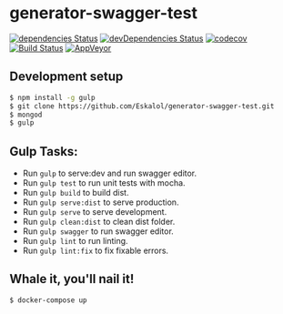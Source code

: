 # generator-swagger-test
[![dependencies Status][daviddm-image]][daviddm-url] [![devDependencies Status][daviddm-dev-image]][daviddm-dev-url] [![codecov][codecov-image]][codecov-url] [![Build Status][travis-image]][travis-url] [![AppVeyor][appveyor-image]][appveyor-url]


## Development setup
```bash
$ npm install -g gulp
$ git clone https://github.com/Eskalol/generator-swagger-test.git
$ mongod
$ gulp
```

## Gulp Tasks:
- Run `gulp` to serve:dev and run swagger editor.
- Run `gulp test` to run unit tests with mocha.
- Run `gulp build` to build dist.
- Run `gulp serve:dist` to serve production.
- Run `gulp serve` to serve development.
- Run `gulp clean:dist` to clean dist folder.
- Run `gulp swagger` to run swagger editor.
- Run `gulp lint` to run linting.
- Run `gulp lint:fix` to fix fixable errors.


## Whale it, you'll nail it!
```bash
$ docker-compose up
```


[daviddm-image]: http://img.shields.io/david/Eskalol/generator-swagger-test.svg?style=flat-square
[daviddm-url]: https://david-dm.org/Eskalol/generator-swagger-test
[daviddm-dev-url]: https://david-dm.org/Eskalol/generator-swagger-test?type=dev
[daviddm-dev-image]: https://img.shields.io/david/dev/Eskalol/generator-swagger-test.svg?style=flat-square

[appveyor-image]: https://img.shields.io/appveyor/ci/Eskalol/generator-swagger-test.svg?style=flat-square&logo=appveyor
[appveyor-url]: https://ci.appveyor.com/project/Eskalol/generator-swagger-test


[travis-image]: https://img.shields.io/travis/Eskalol/generator-swagger-test.svg?style=flat-square
[travis-url]: https://travis-ci.org/Eskalol/generator-swagger-test
[codecov-url]: https://codecov.io/gh/Eskalol/generator-swagger-test
[codecov-image]: https://img.shields.io/codecov/c/github/Eskalol/generator-swagger-test.svg?style=flat-square

